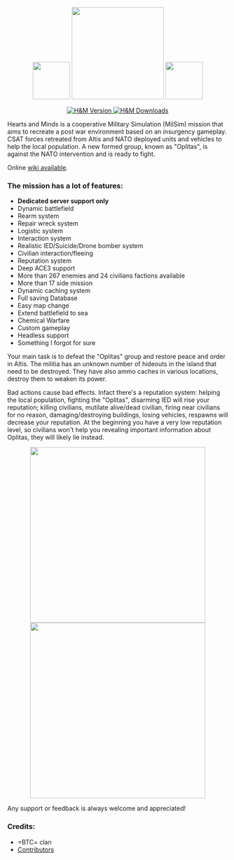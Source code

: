<p align="center">
    <img src="https://data.bistudio.com/assets/img/badges/medal/MWFMP.png" width="85">
    <img src="http://www.armaholic.com/datas/users/btc_revive_a3_4.png" width="210">
    <img src="https://data.bistudio.com/assets/img/badges/medal/MWFMP.png" width="85">
</p>

<p align="center">
    <a href="https://github.com/Vdauphin/HeartsAndMinds/releases/tag/1.19.10">
        <img src="https://img.shields.io/badge/Version-1.19.10-blue.svg?style=flat-square" alt="H&M Version">
    </a>
    <a href="http://www.somsubhra.com/github-release-stats/?username=vdauphin&repository=HeartsAndMinds">
        <img src="https://img.shields.io/github/downloads/Vdauphin/HeartsAndMinds/total.svg?style=flat-square&label=Downloads" alt="H&M Downloads">
    </a>
</p>

Hearts and Minds is a cooperative Military Simulation (MilSim) mission that aims to recreate a post war environment based on an insurgency gameplay.
CSAT forces retreated from Altis and NATO deployed units and vehicles to help the local population.
A new formed group, known as "Oplitas", is against the NATO intervention and is ready to fight.

Online [wiki available](http://vdauphin.github.io/HeartsAndMinds/).

### The mission has a lot of features:

- **Dedicated server support only**
- Dynamic battlefield
- Rearm system
- Repair wreck system
- Logistic system
- Interaction system
- Realistic IED/Suicide/Drone bomber system
- Civilian interaction/fleeing
- Reputation system
- Deep ACE3 support
- More than 267 enemies and 24 civilians factions available
- More than 17 side mission
- Dynamic caching system
- Full saving Database
- Easy map change
- Extend battlefield to sea
- Chemical Warfare
- Custom gameplay
- Headless support
- Something I forgot for sure


Your main task is to defeat the "Oplitas" group and restore peace and order in Altis.
The militia has an unknown number of hideouts in the island that need to be destroyed.
They have also ammo caches in various locations, destroy them to weaken its power.

Bad actions cause bad effects.
Infact there's a reputation system: helping the local population, fighting the "Oplitas", disarming IED will rise your reputation; killing civilians, mutilate alive/dead civilian, firing near civilians for no reason, damaging/destroying buildings, losing vehicles, respawns will decrease your reputation.
At the beginning you have a very low reputation level, so civilians won't help you revealing important information about Oplitas, they will likely lie instead.

<p align="center">
    <img src="https://user-images.githubusercontent.com/14364400/28997116-bfcec8a6-7a0d-11e7-911f-b52edb841ae3.png" width="400">
    <img src="https://user-images.githubusercontent.com/14364400/29193966-d8306378-7e27-11e7-97cb-df76dfc08e53.png" width="400">
</p>

Any support or feedback is always welcome and appreciated!

### Credits:
- =BTC= clan
- [Contributors](https://github.com/Vdauphin/HeartsAndMinds/graphs/contributors)
